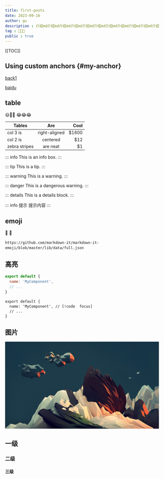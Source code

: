 ```yaml
---
title: first-posts
date: 2023-09-16
author: gu
description : 介绍md介绍md介绍md介绍md介绍md介绍md介绍md介绍md介绍md介绍md介绍md介绍md介绍md介绍md介绍md介绍md介绍md介绍md介绍md介绍md介绍md介绍md介绍md介绍md介绍md介绍md介绍md介绍md介绍md介绍md介绍md介绍md介绍md介绍md介绍md介绍md介绍md介绍md介绍md介绍md介绍md介绍md介绍md介绍md介绍md介绍md介绍md介绍md介绍md介绍md介绍md介绍md介绍md介绍md介绍md介绍md介绍md介绍md介绍md介绍md介绍md介绍md介绍md介绍md介绍md介绍md介绍md介绍md介绍md介绍md介绍md介绍md介绍md介绍md介绍md介绍md介绍md
tag : 🤪🤪🤪
public : true
---
```

[[TOC]]

## Using custom anchors {#my-anchor}

[back1](./back1) <!-- 内联 -->

[baidu](https://www.baidu.com)

## table

😃👧👧
😂😂😂

| Tables        |      Are      |  Cool |
| ------------- | :-----------: | ----: |
| col 3 is      | right-aligned | $1600 |
| col 2 is      |   centered    |   $12 |
| zebra stripes |   are neat    |    $1 |

::: info
This is an info box.
:::

::: tip
This is a tip.
:::

::: warning
This is a warning.
:::

::: danger
This is a dangerous warning.
:::

::: details
This is a details block.
:::

::: info 提示
提示内容
:::

## emoji

:tada: :100:

`https://github.com/markdown-it/markdown-it-emoji/blob/master/lib/data/full.json`

## 高亮

```js
export default {
  name: 'MyComponent',
  // ...
}
```

```js:line-numbers
export default {
  name: 'MyComponent', // [!code  focus]
  // ...
}
```

## 图片

![wallroom](public/wallroom.jpg)

## 一级

### 二级

#### 三级
